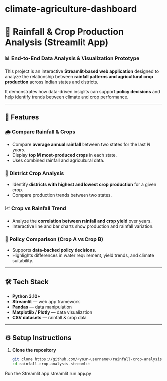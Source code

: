 # climate-agriculture-dashboard

# 🌾 Rainfall & Crop Production Analysis (Streamlit App)

### 📊 End-to-End Data Analysis & Visualization Prototype

This project is an interactive **Streamlit-based web application** designed to analyze the relationship between **rainfall patterns and agricultural crop production** across Indian states and districts.  

It demonstrates how data-driven insights can support **policy decisions** and help identify trends between climate and crop performance.

---

## 🚀 Features

### 🌧️ Compare Rainfall & Crops  
- Compare **average annual rainfall** between two states for the last _N years_.  
- Display **top M most-produced crops** in each state.  
- Uses combined rainfall and agricultural data.

### 🌾 District Crop Analysis  
- Identify **districts with highest and lowest crop production** for a given crop.  
- Compare production trends between two states.

### 📈 Crop vs Rainfall Trend  
- Analyze the **correlation between rainfall and crop yield** over years.  
- Interactive line and bar charts show production and rainfall variation.

### 🧩 Policy Comparison (Crop A vs Crop B)  
- Supports **data-backed policy decisions**.  
- Highlights differences in water requirement, yield trends, and climate suitability.

---

## 🛠️ Tech Stack

- **Python 3.10+**
- **Streamlit** — web app framework  
- **Pandas** — data manipulation  
- **Matplotlib / Plotly** — data visualization  
- **CSV datasets** — rainfall & crop data  

---

## ⚙️ Setup Instructions

1. **Clone the repository**
   ```bash
   git clone https://github.com/<your-username>/rainfall-crop-analysis-streamlit.git
   cd rainfall-crop-analysis-streamlit
 Run the Streamlit app
streamlit run app.py
